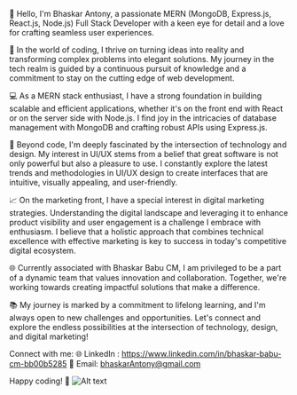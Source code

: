 👋 Hello, I'm Bhaskar Antony, a passionate MERN (MongoDB, Express.js, React.js, Node.js) Full Stack Developer with a keen eye for detail and a love for crafting seamless user experiences.

🚀 In the world of coding, I thrive on turning ideas into reality and transforming complex problems into elegant solutions. My journey in the tech realm is guided by a continuous pursuit of knowledge and a commitment to stay on the cutting edge of web development.

💻 As a MERN stack enthusiast, I have a strong foundation in building scalable and efficient applications, whether it's on the front end with React or on the server side with Node.js. I find joy in the intricacies of database management with MongoDB and crafting robust APIs using Express.js.

🎨 Beyond code, I'm deeply fascinated by the intersection of technology and design. My interest in UI/UX stems from a belief that great software is not only powerful but also a pleasure to use. I constantly explore the latest trends and methodologies in UI/UX design to create interfaces that are intuitive, visually appealing, and user-friendly.

📈 On the marketing front, I have a special interest in digital marketing strategies. Understanding the digital landscape and leveraging it to enhance product visibility and user engagement is a challenge I embrace with enthusiasm. I believe that a holistic approach that combines technical excellence with effective marketing is key to success in today's competitive digital ecosystem.

🌐 Currently associated with Bhaskar Babu CM, I am privileged to be a part of a dynamic team that values innovation and collaboration. Together, we're working towards creating impactful solutions that make a difference.

📚 My journey is marked by a commitment to lifelong learning, and I'm always open to new challenges and opportunities. Let's connect and explore the endless possibilities at the intersection of technology, design, and digital marketing!

Connect with me:
🌐  LinkedIn : https://www.linkedin.com/in/bhaskar-babu-cm-bb00b5285
📧 Email: bhaskarAntony@gmail.com

Happy coding! 🚀
![Alt text]()
